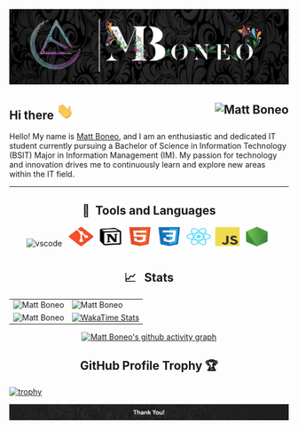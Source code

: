 <!-- introduction -->

<img src="https://github.com/MattBoneo-30/MattBoneo-30/blob/main/MBoneo.png">

## Hi there <img src="https://github.com/MattBoneo-30/MattBoneo-30/blob/main/Hi.gif" height="30px"> <img src="https://komarev.com/ghpvc/?username=MattBoneo-30&label=Profile%20views&color=0e75b6&style=flat" alt="Matt Boneo" align='right'/>

<!--👋-->

<p> Hello! My name is <a href="https://www.facebook.com/Xgods.soldierX/">Matt Boneo</a>, ​and I am an enthusiastic and ​dedicated IT student currently ​pursuing a Bachelor of Science ​in Information Technology ​(BSIT) Major in Information ​Management (IM). My passion ​for technology and innovation ​drives me to continuously learn ​and explore new areas within ​the IT field. 

</p>

<!-- Matt Boneo's Tools and Languages  -->
<hr>
<h2 align="center" margin-top: 3px;> 🚀 &nbsp;Tools and Languages</h2>

<p align="center">
<img src="https://cdn.jsdelivr.net/gh/devicons/devicon/icons/vscode/vscode-original.svg" alt="vscode" width="45" height="35"/> &nbsp;
<img src="https://raw.githubusercontent.com/devicons/devicon/6910f0503efdd315c8f9b858234310c06e04d9c0/icons/git/git-original.svg" alt="git" width="45" height="35"/>&nbsp;
<img src="https://raw.githubusercontent.com/devicons/devicon/6910f0503efdd315c8f9b858234310c06e04d9c0/icons/notion/notion-original.svg" alt="notation" width="45" height="35"/>&nbsp;
<img src="https://raw.githubusercontent.com/devicons/devicon/6910f0503efdd315c8f9b858234310c06e04d9c0/icons/html5/html5-original.svg" alt="html5" width="45" height="35"/>&nbsp;
<img src="https://raw.githubusercontent.com/devicons/devicon/6910f0503efdd315c8f9b858234310c06e04d9c0/icons/css3/css3-original.svg" alt="css" width="45" height="35"/>&nbsp;
<img src="https://raw.githubusercontent.com/devicons/devicon/6910f0503efdd315c8f9b858234310c06e04d9c0/icons/react/react-original.svg" alt="react" width="45" height="35"/>&nbsp;
<img src="https://raw.githubusercontent.com/devicons/devicon/6910f0503efdd315c8f9b858234310c06e04d9c0/icons/javascript/javascript-original.svg" alt="javascript" width="45" height="35"/>&nbsp;
<img src="https://raw.githubusercontent.com/devicons/devicon/6910f0503efdd315c8f9b858234310c06e04d9c0/icons/nodejs/nodejs-original.svg" alt="nodejs" width="45" height="35"/>&nbsp;

<!-- <img src="https://cdn.jsdelivr.net/gh/devicons/devicon/icons/php/php-original.svg" alt="php" width="45" height="45"/> -->
</p>

#


<!-- Matt Boneo's Stats -->
<h2 align="center"> 📈 &nbsp; Stats</h2>

<table>
  <tr>
    <td>
      <img src="https://github-readme-stats.vercel.app/api/top-langs?username=MattBoneo-30&show_icons=true&locale=en&layout=compact&theme=tokyonight&amp;hide_border=false&card_width=500" alt="Matt Boneo" />
    </td>
    <td>
      <img src="https://github-readme-streak-stats.herokuapp.com/?user=MattBoneo-30&&theme=tokyonight" alt="Matt Boneo" />
    </td>
  </tr>
  <tr>
    <td>
      <img src="https://github-readme-stats.vercel.app/api?username=MattBoneo-30&show_icons=true&locale=en&theme=tokyonight" alt="Matt Boneo" />
    </td>
    <td>
      <a href="https://wakatime.com/@mattboneo">
        <img src="https://github-readme-stats-pyromagnes-projects.vercel.app/api/wakatime?username=@mattboneo&layout=compact&theme=tokyonight&hide_border=false&custom_title=Time%20Spent%20in%20Languages" alt="WakaTime Stats" />
      </a>
    </td>
  </tr>
</table>


<!-- Matt Boneo's Activity Graph -->
<p align="center">
  <a href="https://github.com/MattBoneo-30"><img alt="Matt Boneo's github activity graph" src="https://github-readme-activity-graph.vercel.app/graph?username=MattBoneo-30&theme=react-dark" /><a>
</p>


<h2 align="center"> GitHub Profile Trophy 🏆</h2>

[![trophy](https://github-profile-trophy.vercel.app/?username=MattBoneo-30&theme=tokyonight)](https://github.com/ryo-ma/github-profile-trophy)

<!-- Footer -->
<img src="https://github.com/MattBoneo-30/MattBoneo-30/blob/main/Footer.jpg">


<!-- Matt Boneo (MattBoneo-30)-->
